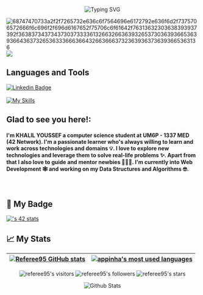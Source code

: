 <p align="center">  
<!-- <img src="https://64.media.tumblr.com/649c4e0a415a87e9d93ea661151c0857/4bdcb6fc9a541bc9-8f/s540x810/dec84eafe22fde61da550bbc86a7ddf955013d91.gifv"><br> -->
<img src="https://readme-typing-svg.herokuapp.com?font=Fira+Code&pause=1000&color=eb9ca2&center=true&width=500&vCenter=true&lines=Welcome+to+my+Github+Profile;I'm+`Youssef+Khalil`" alt="Typing SVG" />
</p>

![68747470733a2f2f7265732e636c6f7564696e6172792e636f6d2f7375706572666f6c696f2f696d6167652f75706c6f61642f76313632303638393937392f363837343734373037333361326632663639326537303639366536393664363732653633366636643266366637323639363736393665363136](https://user-images.githubusercontent.com/58959408/232639433-cb0aea21-66f0-4508-a771-85e2089c5a87.gif)
[![](https://visitcount.itsvg.in/api?id=Referee95&label=Profile%20Views&color=0&icon=5&pretty=true)](https://visitcount.itsvg.in)


<h2>
Languages and Tools
</h2>

[![Linkedin Badge](https://img.shields.io/badge/linkedin-%230077B5.svg?style=for-the-badge&logo=linkedin&logoColor=white)](https://www.linkedin.com/in/referee95/)<br></br>
[![My Skills](https://skillicons.dev/icons?i=c,cpp,bash,vscode,github,git,visualstudio,js,django,python)](https://skillicons.dev)
<br>
   <h2>
   Glad to see you here!:
     <h4>
     I'm KHALIL YOUSSEF a computer science student at UM6P - 1337 MED (42 Network). I'm a passionate learner who's always willing to learn and work across technologies and domains 💡. I love to explore new technologies and leverage them to solve real-life problems ✨. Apart from that I also love to guide      and mentor newbies 👨🏻‍💻. I'm currently into Web Development 🕸️ and working on my Data Structures and Algorithms 🤓.
    </h4>
   </h2>
</br>

## 🎫 My  Badge
[![<ykhalil->'s 42 stats](https://badge.mediaplus.ma/blck/ykhalil-)](https://github.com/oakoudad/badge42)

## 📈 My Stats

| [![Referee95 GitHub stats](https://github-readme-stats.vercel.app/api?username=referee95&count_private=true&show_icons=true&hide=issues&hide_border=true&theme=jolly)](https://github.com/referee95?tab=repositories) | [![appinha's most used languages](https://github-readme-stats.vercel.app/api/top-langs/?username=referee95&layout=compact&hide_border=true&theme=jolly)](https://github.com/referee95?tab=repositories) |
|:-:|:-:|


<p align="center">
	<img alt="referee95's visitors" src="https://komarev.com/ghpvc/?username=referee95&color=8c36db&style=flat&label=visitors" />
	<img alt="referee95's followers" src="https://img.shields.io/github/followers/referee95?color=blueviolet" />
	<img alt="referee95's stars" src="https://img.shields.io/github/stars/referee95?color=blueviolet" />
</p>

<p align="center">
                <img src="https://raw.githubusercontent.com/mayhemantt/mayhemantt/Update/svg/Bottom.svg" alt="Github Stats" />
</p>
